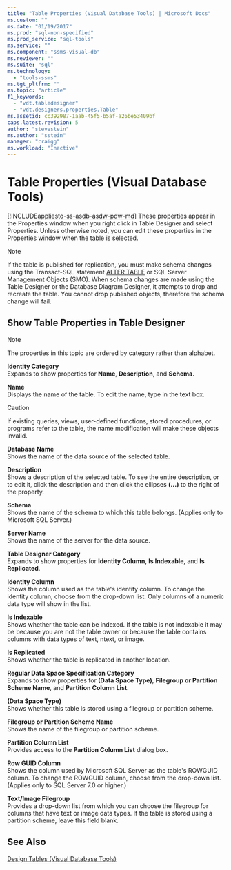 ```yaml
---
title: "Table Properties (Visual Database Tools) | Microsoft Docs"
ms.custom: ""
ms.date: "01/19/2017"
ms.prod: "sql-non-specified"
ms.prod_service: "sql-tools"
ms.service: ""
ms.component: "ssms-visual-db"
ms.reviewer: ""
ms.suite: "sql"
ms.technology: 
  - "tools-ssms"
ms.tgt_pltfrm: ""
ms.topic: "article"
f1_keywords: 
  - "vdt.tabledesigner"
  - "vdt.designers.properties.Table"
ms.assetid: cc392987-1aab-45f5-b5af-a26be53409bf
caps.latest.revision: 5
author: "stevestein"
ms.author: "sstein"
manager: "craigg"
ms.workload: "Inactive"
---
```

# Table Properties (Visual Database Tools)
[!INCLUDE[appliesto-ss-asdb-asdw-pdw-md](../../includes/appliesto-ss-asdb-asdw-pdw-md.md)]
These properties appear in the Properties window when you right click in Table Designer and select Properties. Unless otherwise noted, you can edit these properties in the Properties window when the table is selected.  
  
> [!NOTE]  
> If the table is published for replication, you must make schema changes using the Transact-SQL statement [ALTER TABLE](http://msdn.microsoft.com/en-us/f1745145-182d-4301-a334-18f799d361d1) or SQL Server Management Objects (SMO). When schema changes are made using the Table Designer or the Database Diagram Designer, it attempts to drop and recreate the table. You cannot drop published objects, therefore the schema change will fail.  
  
## Show Table Properties in Table Designer  
  
> [!NOTE]  
> The properties in this topic are ordered by category rather than alphabet.  
  
**Identity Category**  
Expands to show properties for **Name**, **Description**, and **Schema**.  
  
**Name**  
Displays the name of the table. To edit the name, type in the text box.  
  
> [!CAUTION]  
> If existing queries, views, user-defined functions, stored procedures, or programs refer to the table, the name modification will make these objects invalid.  
  
**Database Name**  
Shows the name of the data source of the selected table.  
  
**Description**  
Shows a description of the selected table. To see the entire description, or to edit it, click the description and then click the ellipses **(…)** to the right of the property.  
  
**Schema**  
Shows the name of the schema to which this table belongs. (Applies only to Microsoft SQL Server.)  
  
**Server Name**  
Shows the name of the server for the data source.  
  
**Table Designer Category**  
Expands to show properties for **Identity Column**, **Is Indexable**, and **Is Replicated**.  
  
**Identity Column**  
Shows the column used as the table's identity column. To change the identity column, choose from the drop-down list. Only columns of a numeric data type will show in the list.  
  
**Is Indexable**  
Shows whether the table can be indexed. If the table is not indexable it may be because you are not the table owner or because the table contains columns with data types of text, ntext, or image.  
  
**Is Replicated**  
Shows whether the table is replicated in another location.  
  
**Regular Data Space Specification Category**  
Expands to show properties for **(Data Space Type)**, **Filegroup or Partition Scheme Name**, and **Partition Column List**.  
  
**(Data Space Type)**  
Shows whether this table is stored using a filegroup or partition scheme.  
  
**Filegroup or Partition Scheme Name**  
Shows the name of the filegroup or partition scheme.  
  
**Partition Column List**  
Provides access to the **Partition Column List** dialog box.  
  
**Row GUID Column**  
Shows the column used by Microsoft SQL Server as the table's ROWGUID column. To change the ROWGUID column, choose from the drop-down list. (Applies only to SQL Server 7.0 or higher.)  
  
**Text/Image Filegroup**  
Provides a drop-down list from which you can choose the filegroup for columns that have text or image data types. If the table is stored using a partition scheme, leave this field blank.  
  
## See Also  
[Design Tables (Visual Database Tools)](../../ssms/visual-db-tools/design-tables-visual-database-tools.md)  
  
